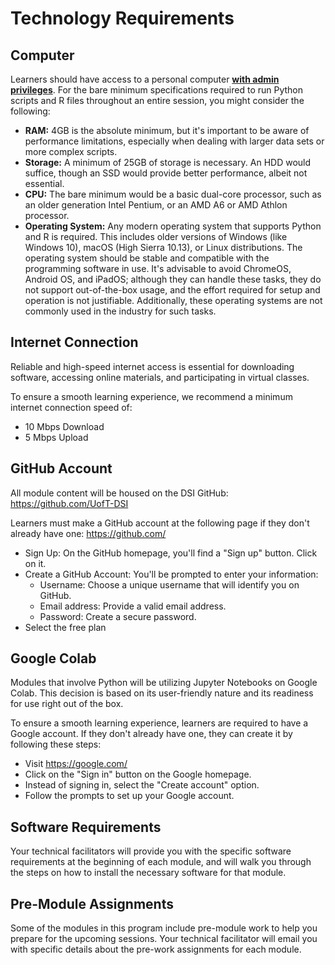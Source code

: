 # Technology Requirements 

## Computer 

Learners should have access to a personal computer <u>**with admin privileges**</u>. For the bare minimum specifications required to run Python scripts and R files throughout an entire session, you might consider the following:
  - **RAM:** 4GB is the absolute minimum, but it's important to be aware of performance limitations, especially when dealing with larger data sets or more complex scripts.
  - **Storage:** A minimum of 25GB of storage is necessary. An HDD would suffice, though an SSD would provide better performance, albeit not essential.
  - **CPU:** The bare minimum would be a basic dual-core processor, such as an older generation Intel Pentium, or an AMD A6 or AMD Athlon processor.
  - **Operating System:** Any modern operating system that supports Python and R is required. This includes older versions of Windows (like Windows 10), macOS (High Sierra 10.13), or Linux distributions. The operating system should be stable and compatible with the programming software in use. It's advisable to avoid ChromeOS, Android OS, and iPadOS; although they can handle these tasks, they do not support out-of-the-box usage, and the effort required for setup and operation is not justifiable. Additionally, these operating systems are not commonly used in the industry for such tasks. 

## Internet Connection 

Reliable and high-speed internet access is essential for downloading software, accessing online materials, and participating in virtual classes. 

To ensure a smooth learning experience, we recommend a minimum internet connection speed of:

  * 10 Mbps Download
  * 5 Mbps Upload

## GitHub Account 

All module content will be housed on the DSI GitHub: https://github.com/UofT-DSI 

Learners must make a GitHub account at the following page if they don't already have one: https://github.com/ 
  * Sign Up: On the GitHub homepage, you'll find a "Sign up" button. Click on it.
  * Create a GitHub Account: You'll be prompted to enter your information: 
    * Username: Choose a unique username that will identify you on GitHub. 
    * Email address: Provide a valid email address. 
    * Password: Create a secure password. 
* Select the free plan 

## Google Colab

Modules that involve Python will be utilizing Jupyter Notebooks on Google Colab. This decision is based on its user-friendly nature and its readiness for use right out of the box.

To ensure a smooth learning experience, learners are required to have a Google account. If they don't already have one, they can create it by following these steps:

  * Visit https://google.com/
  * Click on the "Sign in" button on the Google homepage.
  * Instead of signing in, select the "Create account" option.
  * Follow the prompts to set up your Google account.

## Software Requirements 

Your technical facilitators will provide you with the specific software requirements at the beginning of each module, and will walk you through the steps on how to install the necessary software for that module.

## Pre-Module Assignments 

Some of the modules in this program include pre-module work to help you prepare for the upcoming sessions. Your technical facilitator will email you with specific details about the pre-work assignments for each module.